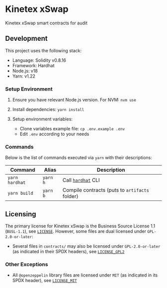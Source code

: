# Kinetex xSwap

Kinetex xSwap smart contracts for audit

## Development

This project uses the following stack:

- Language: Solidity v0.8.16
- Framework: Hardhat
- Node.js: v18
- Yarn: v1.22

### Setup Environment

1. Ensure you have relevant Node.js version. For NVM: `nvm use`

2. Install dependencies: `yarn install`

3. Setup environment variables:

    * Clone variables example file: `cp .env.example .env`
    * Edit `.env` according to your needs

### Commands

Below is the list of commands executed via `yarn` with their descriptions:

 Command                | Alias            | Description
------------------------|------------------|------------
 `yarn hardhat`         | `yarn h`         | Call [`hardhat`](https://hardhat.org/) CLI
 `yarn build`           | `yarn b`         | Compile contracts (puts to `artifacts` folder)

## Licensing

The primary license for Kinetex xSwap is the Business Source License 1.1 (`BUSL-1.1`), see [`LICENSE`](./LICENSE).
However, some files are dual licensed under `GPL-2.0-or-later`:

- Several files in `contracts/` may also be licensed under `GPL-2.0-or-later` (as indicated in their SPDX headers),
  see [`LICENSE_GPL2`](./LICENSE_GPL2)

### Other Exceptions

- All `@openzeppelin` library files are licensed under `MIT` (as indicated in its SPDX header),
  see [`LICENSE_MIT`](./LICENSE_MIT)
